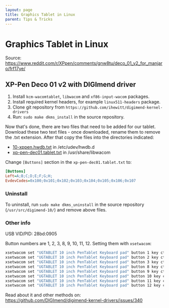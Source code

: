 ```yaml
---
layout: page
title: Graphics Tablet in Linux
parent: Tips & Tricks
---
```


# Graphics Tablet in Linux

Source: https://www.reddit.com/r/XPpen/comments/gnw8tu/deco_01_v2_for_manjaro/frf17ye/

## XP-Pen Deco 01 v2 with DIGImend driver

1. Install `kcm-wacomtablet`, `libwacom` and `xf86-input-wacom` packages.
2. Install required kernel headers, for example `linux511-headers` package.
3. Clone git repository from `https://github.com/ihewitt/digimend-kernel-drivers`
4. Run: `sudo make dkms_install` in the source repository.

Now that's done, there are two files that need to be added for our tablet. Download these two text files - once downloaded, rename them to remove the .txt extension. After that copy the files into the directories indicated:

- [10-xppen.hwdb.txt](https://github.com/DIGImend/digimend-kernel-drivers/files/4464206/10-xppen.hwdb.txt) in /etc/udev/hwdb.d
- [xp-pen-dec01.tablet.txt](https://github.com/DIGImend/digimend-kernel-drivers/files/4464207/xp-pen-dec01.tablet.txt) in /usr/share/libwacom

Change `[Buttons]` section in the `xp-pen-dec01.tablet.txt` to:

```ini
[Buttons]
Left=A;B;C;D;E;F;G;H;
EvdevCodes=0x100;0x101;0x102;0x103;0x104;0x105;0x106;0x107
```

### Uninstall

To uninstall, run `sudo make dkms_uninstall` in the source repository (`/usr/src/digimend-10/`) and remove above files.

### Other info

USB VID/PID: 28bd:0905

Button numbers are 1, 2, 3, 8, 9, 10, 11, 12.
Setting them with `xsetwacom`:

```sh
xsetwacom set "UGTABLET 10 inch PenTablet Keyboard pad" button 1 key ctrl z
xsetwacom set "UGTABLET 10 inch PenTablet Keyboard pad" button 2 key ctrl z
xsetwacom set "UGTABLET 10 inch PenTablet Keyboard pad" button 3 key ctrl z
xsetwacom set "UGTABLET 10 inch PenTablet Keyboard pad" button 8 key ctrl z
xsetwacom set "UGTABLET 10 inch PenTablet Keyboard pad" button 9 key ctrl z
xsetwacom set "UGTABLET 10 inch PenTablet Keyboard pad" button 10 key ctrl z
xsetwacom set "UGTABLET 10 inch PenTablet Keyboard pad" button 11 key ctrl z
xsetwacom set "UGTABLET 10 inch PenTablet Keyboard pad" button 12 key ctrl z
```

Read about it and other methods on: https://github.com/DIGImend/digimend-kernel-drivers/issues/340
